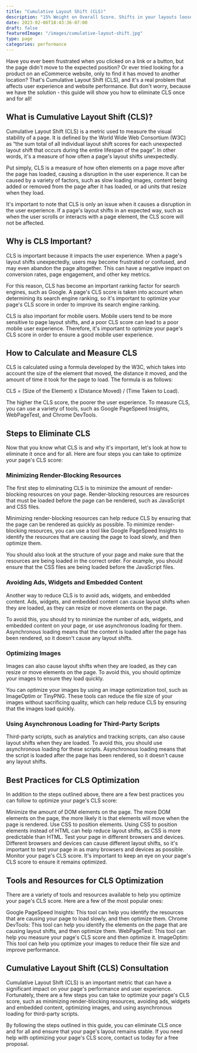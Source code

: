 ```yaml
---
title: "Cumulative Layout Shift (CLS)"
description: "15% Weight on Overall Score. Shifts in your layouts loose customers."
date: 2023-02-06T18:43:36-07:00
draft: false
featuredImage: "/images/cumulative-layout-shift.jpg"
type: page
categories: performance
---
```


Have you ever been frustrated when you clicked on a link or a button, but the page didn't move to the expected position? Or ever tried looking for a product on an eCommerce website, only to find it has moved to another location? That's Cumulative Layout Shift (CLS), and it's a real problem that affects user experience and website performance. But don't worry, because we have the solution - this guide will show you how to eliminate CLS once and for all!


## What is Cumulative Layout Shift (CLS)?
Cumulative Layout Shift (CLS) is a metric used to measure the visual stability of a page. It is defined by the World Wide Web Consortium (W3C) as “the sum total of all individual layout shift scores for each unexpected layout shift that occurs during the entire lifespan of the page”. In other words, it's a measure of how often a page's layout shifts unexpectedly.

Put simply, CLS is a measure of how often elements on a page move after the page has loaded, causing a disruption in the user experience. It can be caused by a variety of factors, such as slow loading images, content being added or removed from the page after it has loaded, or ad units that resize when they load.

It's important to note that CLS is only an issue when it causes a disruption in the user experience. If a page's layout shifts in an expected way, such as when the user scrolls or interacts with a page element, the CLS score will not be affected.

## Why is CLS Important?
CLS is important because it impacts the user experience. When a page's layout shifts unexpectedly, users may become frustrated or confused, and may even abandon the page altogether. This can have a negative impact on conversion rates, page engagement, and other key metrics.

For this reason, CLS has become an important ranking factor for search engines, such as Google. A page's CLS score is taken into account when determining its search engine ranking, so it's important to optimize your page's CLS score in order to improve its search engine ranking.

CLS is also important for mobile users. Mobile users tend to be more sensitive to page layout shifts, and a poor CLS score can lead to a poor mobile user experience. Therefore, it's important to optimize your page's CLS score in order to ensure a good mobile user experience.

## How to Calculate and Measure CLS
CLS is calculated using a formula developed by the W3C, which takes into account the size of the element that moved, the distance it moved, and the amount of time it took for the page to load. The formula is as follows:

CLS = (Size of the Element) x (Distance Moved) / (Time Taken to Load).

The higher the CLS score, the poorer the user experience. To measure CLS, you can use a variety of tools, such as Google PageSpeed Insights, WebPageTest, and Chrome DevTools.

## Steps to Eliminate CLS
Now that you know what CLS is and why it's important, let's look at how to eliminate it once and for all. Here are four steps you can take to optimize your page's CLS score:

### Minimizing Render-Blocking Resources
The first step to eliminating CLS is to minimize the amount of render-blocking resources on your page. Render-blocking resources are resources that must be loaded before the page can be rendered, such as JavaScript and CSS files.

Minimizing render-blocking resources can help reduce CLS by ensuring that the page can be rendered as quickly as possible. To minimize render-blocking resources, you can use a tool like Google PageSpeed Insights to identify the resources that are causing the page to load slowly, and then optimize them.

You should also look at the structure of your page and make sure that the resources are being loaded in the correct order. For example, you should ensure that the CSS files are being loaded before the JavaScript files.

### Avoiding Ads, Widgets and Embedded Content
Another way to reduce CLS is to avoid ads, widgets, and embedded content. Ads, widgets, and embedded content can cause layout shifts when they are loaded, as they can resize or move elements on the page.

To avoid this, you should try to minimize the number of ads, widgets, and embedded content on your page, or use asynchronous loading for them. Asynchronous loading means that the content is loaded after the page has been rendered, so it doesn't cause any layout shifts.

###  Optimizing Images
Images can also cause layout shifts when they are loaded, as they can resize or move elements on the page. To avoid this, you should optimize your images to ensure they load quickly.

You can optimize your images by using an image optimization tool, such as ImageOptim or TinyPNG. These tools can reduce the file size of your images without sacrificing quality, which can help reduce CLS by ensuring that the images load quickly.

### Using Asynchronous Loading for Third-Party Scripts
Third-party scripts, such as analytics and tracking scripts, can also cause layout shifts when they are loaded. To avoid this, you should use asynchronous loading for these scripts. Asynchronous loading means that the script is loaded after the page has been rendered, so it doesn't cause any layout shifts.

## Best Practices for CLS Optimization
In addition to the steps outlined above, there are a few best practices you can follow to optimize your page's CLS score:

Minimize the amount of DOM elements on the page. The more DOM elements on the page, the more likely it is that elements will move when the page is rendered.
Use CSS to position elements. Using CSS to position elements instead of HTML can help reduce layout shifts, as CSS is more predictable than HTML.
Test your page in different browsers and devices. Different browsers and devices can cause different layout shifts, so it's important to test your page in as many browsers and devices as possible.
Monitor your page's CLS score. It's important to keep an eye on your page's CLS score to ensure it remains optimized.

## Tools and Resources for CLS Optimization
There are a variety of tools and resources available to help you optimize your page's CLS score. Here are a few of the most popular ones:

Google PageSpeed Insights: This tool can help you identify the resources that are causing your page to load slowly, and then optimize them.
Chrome DevTools: This tool can help you identify the elements on the page that are causing layout shifts, and then optimize them.
WebPageTest: This tool can help you measure your page's CLS score and then optimize it.
ImageOptim: This tool can help you optimize your images to reduce their file size and improve performance.

## Cumulative Layout Shift (CLS) Consultation
Cumulative Layout Shift (CLS) is an important metric that can have a significant impact on your page's performance and user experience. Fortunately, there are a few steps you can take to optimize your page's CLS score, such as minimizing render-blocking resources, avoiding ads, widgets and embedded content, optimizing images, and using asynchronous loading for third-party scripts.

By following the steps outlined in this guide, you can eliminate CLS once and for all and ensure that your page's layout remains stable. If you need help with optimizing your page's CLS score, contact us today for a free proposal.